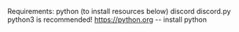Requirements:
python (to install resources below)
discord
discord.py
python3 is recommended!
https://python.org -- install python
